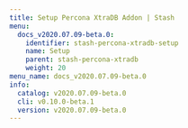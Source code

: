 ```yaml
---
title: Setup Percona XtraDB Addon | Stash
menu:
  docs_v2020.07.09-beta.0:
    identifier: stash-percona-xtradb-setup
    name: Setup
    parent: stash-percona-xtradb
    weight: 20
menu_name: docs_v2020.07.09-beta.0
info:
  catalog: v2020.07.09-beta.0
  cli: v0.10.0-beta.1
  version: v2020.07.09-beta.0
---
```


